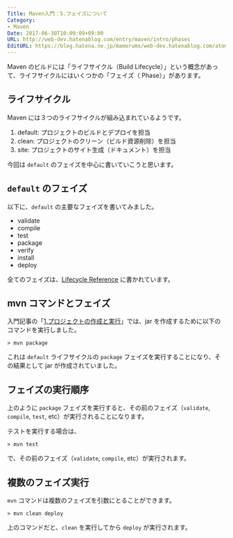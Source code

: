 ```yaml
---
Title: Maven入門：5.フェイズについて
Category:
- Maven
Date: 2017-06-30T10:09:09+09:00
URL: http://web-dev.hatenablog.com/entry/maven/intro/phases
EditURL: https://blog.hatena.ne.jp/mamorums/web-dev.hatenablog.com/atom/entry/8599973812275292222
---
```


Maven のビルドには「ライフサイクル（Build Lifecycle）」という概念があって、ライフサイクルにはいくつかの「フェイズ（ Phase）」があります。


## ライフサイクル
Maven には３つのライフサイクルが組み込まれているようです。

1. default: プロジェクトのビルドとデプロイを担当
2. clean: プロジェクトのクリーン（ビルド資源削除）を担当
3. site: プロジェクトのサイト生成（ドキュメント）を担当

今回は `default` のフェイズを中心に書いていこうと思います。


## `default` のフェイズ
以下に、`default` の主要なフェイズを書いてみました。

- validate
- compile
- test
- package
- verify
- install
- deploy

全てのフェイズは、[Lifecycle Reference](https://maven.apache.org/guides/introduction/introduction-to-the-lifecycle.html#Lifecycle_Reference) に書かれています。


## mvn コマンドとフェイズ
入門記事の「[1.プロジェクトの作成と実行](/entry/maven/intro/create-prj-and-exec)」では、jar を作成するために以下のコマンドを実行しました。

```
> mvn package
```

これは `default` ライフサイクルの `package` フェイズを実行することになり、その結果として jar が作成されていました。


## フェイズの実行順序
上のように `package` フェイズを実行すると、その前のフェイズ（`validate`, `compile`, `test`, etc）が実行されることになります。

テストを実行する場合は、

```
> mvn test
```

で、その前のフェイズ（`validate`, `compile`, etc）が実行されます。


## 複数のフェイズ実行
`mvn` コマンドは複数のフェイズを引数にとることができます。

```
> mvn clean deploy
```

上のコマンドだと、`clean` を実行してから `deploy` が実行されます。
